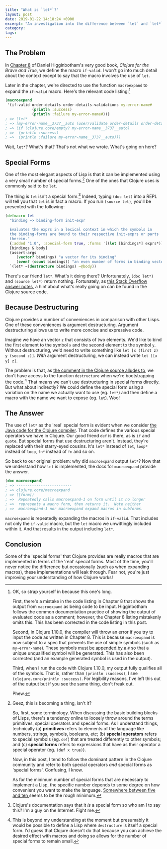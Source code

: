```yaml
---
title: "What is `let*`?"
layout: post
date: 2019-01-22 14:18:24 +0900
excerpt: "An investigation into the difference between `let` and `let*` in Clojure."
category:
tags:
---
```


## The Problem

In [Chapter 8][ch8] of Daniel Higginbotham's very good book, _Clojure for the Brave and True_, we define the macro `if-valid`. I won't go into much detail about the context except to say that the macro involves the use of `let`.

[ch8]: https://www.braveclojure.com/writing-macros/

Later in the chapter, we're directed to use the function `macroexpand` to expand the `if-valid` macro. Here's the relevant code listing:[^1]

```clj
(macroexpand
 '(if-valid order-details order-details-validations my-error-name#
            (println :success)
            (println :failure my-error-name#)))
; => (let*
; => [my-error-name__3737__auto (user/validate order-details order-details-validations)]
; => (if (clojure.core/empty? my-error-name__3737__auto)
; =>  (println :success)
; =>  (println :failure my-error-name__3737__auto)))
```

Wait, `let*`? What's that? That's not what we wrote. What's going on here?

## Special Forms

One of the most elegant aspects of Lisp is that it can be implemented using a very small number of special forms.[^2] One of the ones that Clojure uses is commonly said to be `let`.

The thing is `let` isn't a special form.[^3] Indeed, typing `(doc let)` into a REPL will tell you that `let` is in fact a macro. If you run `(source let)`, you'll be presented with the following:

```clj
(defmacro let
  "binding => binding-form init-expr

  Evaluates the exprs in a lexical context in which the symbols in
  the binding-forms are bound to their respective init-exprs or parts
  therein."
  {:added "1.0", :special-form true, :forms '[(let [bindings*] exprs*)]}
  [bindings & body]
  (assert-args
     (vector? bindings) "a vector for its binding"
     (even? (count bindings)) "an even number of forms in binding vector")
  `(let* ~(destructure bindings) ~@body))
```

There's our friend `let*`. What's it doing there? Unfortunately, `(doc let*)` and `(source let*)` return nothing. Fortunately, as [this Stack Overflow answer notes][so-ll], a hint about what's really going on can be found in the Clojure source code.

[so-ll]: https://stackoverflow.com/a/31661863/308909

## Because Destructuring

Clojure provides a number of conveniences in comparison with other Lisps. One of these conveniences is argument destructuring. Argument destructuring allows us to write more concise and expressive code.

Imagine we have an vector `z` that consists of two elements. We'd like to bind the first element to the symbol `x` and the second element to the symbol `y`. Without destructuring, we'd need to write something like `let [x (first z) y (second z)]`. _With_ argument destructuring, we can instead write `let [[x y] z]`.

The problem is that, as [the comment in the Clojure source alludes to][gh-cc], we don't have access to the function `destructure` when we're bootstrapping the code.[^4] That means we can't use destructuring in special forms directly. But what about indirectly? We could define the special form using a variation on the name we actually want to use (eg. `let*`) and then define a macro with the name we want to expose (eg. `let`). Woo!

[gh-cc]: https://github.com/clojure/clojure/blob/ee3553362de9bc3bfd18d4b0b3381e3483c2a34c/src/clj/clojure/core.clj#L31

## The Answer

The use of `let*` as the 'real' special form is evident when we consider [the Java code for the Clojure compiler][gh-jc]. That code defines the various special operators we have in Clojure. Our good friend `def` is there, as is `if` and `quote`. But special forms that use destructuring aren't. Instead, they're replaced with their starry-eyed cousins. It's `let*` instead of `let`, `loop*` instead of `loop`, `fn*` instead of `fn` and so on.

[gh-jc]: https://github.com/clojure/clojure/blob/2cc37bb56a9125a1829c73c505e32995e663059a/src/jvm/clojure/lang/Compiler.java#L44

So back to our original problem: why did `macroexpand` output `let*`? Now that we understand how `let` is implemented, the docs for `macroexpand` provide the answer.

```clj
(doc macroexpand)
; => -------------------------
; => clojure.core/macroexpand
; => ([form])
; =>  Repeatedly calls macroexpand-1 on form until it no longer
; =>  represents a macro form, then returns it.  Note neither
; =>  macroexpand-1 nor macroexpand expand macros in subforms.
```

`macroexpand` is repeatedly expanding the macros in `if-valid`. That includes not only the `if-valid` macro, but the `let` macro we unwittingly included within it. And that results in the output including `let*`.

## Conclusion

Some of the 'special forms' that Clojure provides are really macros that are implemented in terms of the 'real' special forms. Most of the time, you'll never notice the difference but occasionally (such as when expanding macros), these implementations will leak through. Fear not, you're just improving your understanding of how Clojure works!

[^1]:
    OK, so strap yourself in because this one's long.

    First, there's a mistake in the code listing in Chapter 8 that shows the output from `macroexpand` as being code to be input. Higginbotham follows the common documentation practice of showing the output of evaluated code as a comment; however, the Chapter 8 listing mistakenly omits this. This has been corrected in the code listing in this post.

    Second, in Clojure 1.10.0, the compiler will throw an error if you try to input the code as written in Chapter 8. This is because `macroexpand` is now subject to a spec that prevents the use of simple symbols (such as `my-error-name`). These symbols [must be appended by a `#`][cljd] so that a unique unqualified symbol will be generated. This has also been corrected (and an example generated symbol is used in the output).

    [cljd]: https://clojure.org/guides/weird_characters

    Third, when I run the code with Clojure 1.10.0, my output fully qualifies all of the symbols. That is, rather than `(println :success)`, I see `(clojure.core/println :success)`. For legibility reasons, I've left this out of the output but if you see the same thing, don't freak out.

    Phew.

[^2]:
    Geez, this is becoming a thing, isn't it?

    So, first, some terminology. When discussing the basic building blocks of Lisps, there's a tendency online to loosely throw around the terms primitives, special operators and special forms. As I understand things, technically (a) **primitives** refers to elements of the language like numbers, strings, symbols, booleans, etc; (b) **special operators** refers to special symbols (eg. `def`) that are treated differently to other symbols; and (c) **special forms** refers to expressions that have as their operator a special operator (eg. `(def x true)`).

    Now, in this post, I tend to follow the dominant pattern in the Clojure community and refer to both special operators _and_ special forms as 'special forms'. Confusing, I know.

    As for the minimum number of special forms that are necessary to implement a Lisp, the specific number depends to some degree on how convenient you want to make the language. [Somewhere between five and ten ][so-sf]seems to be the rough minimum.

    [so-sf]: https://stackoverflow.com/q/3482389/308909

[^3]: Clojure's documentation says that it _is_ a special form so who am I to say this? I'm a guy on the Internet. Fight me.

[^4]: This is beyond my understanding at the moment but presumably it would be possible to define a Lisp where `destructure` is itself a special form. I'd guess that Clojure doesn't do that because you can achieve the desired effect with macros and doing so allows for the number of special forms to remain small.